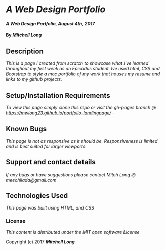 # _A Web Design Portfolio_

#### _A Web Design Portfolio, August 4th, 2017_

#### By _**Mitchell Long**_

## Description

_This is a page I created from scratch to showcase what I've learned throughout my first week as an Epicodus student. Ive used html, CSS and Bootstrap to style a moc portfolio of my work that houses my resume and links to my github projects._

## Setup/Installation Requirements

_To view this page simply clone this repo or visit the gh-pages branch @ https://mwlong23.github.io/portfolio-landingpage/ -_

## Known Bugs

_This page is not as responsive as it should be. Responsiveness is limited and is best suited for larger viewports._

## Support and contact details

_If any bugs or have suggestions please contact Mitch Long @ meechllada@gmail.com_

## Technologies Used

_This page was built using HTML, and CSS_

### License

*This content is distributed under the MIT open software License*

Copyright (c) 2017 **_Mitchell Long_**
